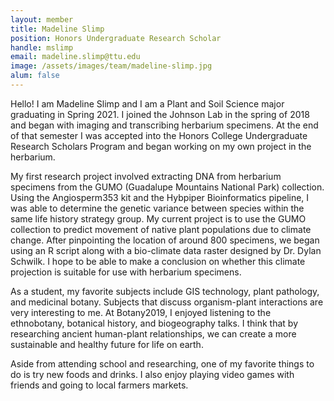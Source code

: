```yaml
---
layout: member
title: Madeline Slimp
position: Honors Undergraduate Research Scholar
handle: mslimp
email: madeline.slimp@ttu.edu
image: /assets/images/team/madeline-slimp.jpg
alum: false
---
```


Hello! I am Madeline Slimp and I am a Plant and Soil Science major graduating in Spring 2021. I joined the Johnson Lab in the spring of 2018 and began with imaging and transcribing herbarium specimens. At the end of that semester I was accepted into the Honors College Undergraduate Research Scholars Program and began working on my own project in the herbarium.  

My first research project involved extracting DNA from herbarium specimens from the GUMO (Guadalupe Mountains National Park) collection. Using the Angiosperm353 kit and the Hybpiper Bioinformatics pipeline, I was able to determine the genetic variance between species within the same life history strategy group. My current project is to use the GUMO collection to predict movement of native plant populations due to climate change. After pinpointing the location of around 800 specimens, we began using an R script along with a bio-climate data raster designed by Dr. Dylan Schwilk. I hope to be able to make a conclusion on whether this climate projection is suitable for use with herbarium specimens. 

As a student, my favorite subjects include GIS technology, plant pathology, and medicinal botany. Subjects that discuss organism-plant interactions are very interesting to me. At Botany2019, I enjoyed listening to the ethnobotany, botanical history, and biogeography talks. I think that by researching ancient human-plant relationships, we can create a more sustainable and healthy future for life on earth. 

Aside from attending school and researching, one of my favorite things to do is try new foods and drinks. I also enjoy playing video games with friends and going to local farmers markets. 